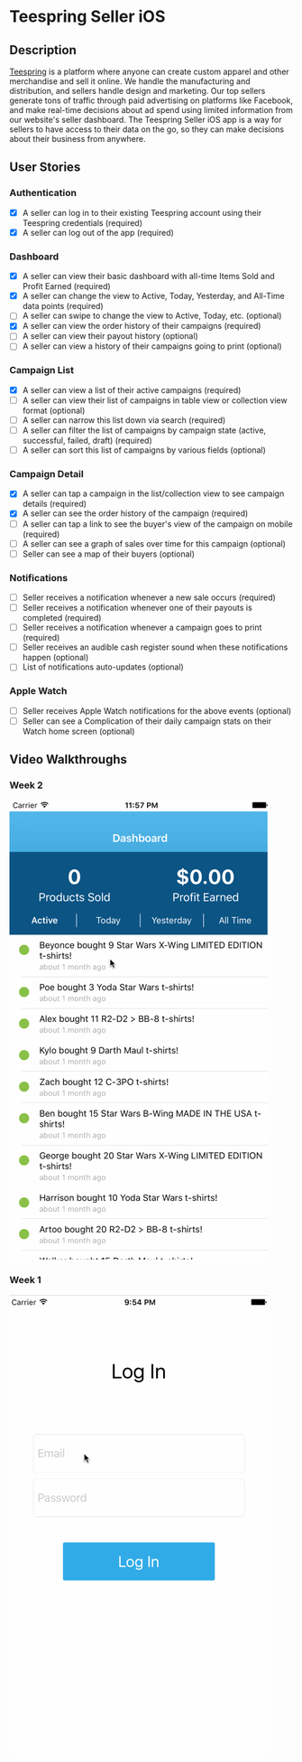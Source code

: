 # Teespring Seller iOS

## Description
[Teespring](https://www.teespring.com) is a platform where anyone can create custom apparel and other merchandise and sell it online. We handle the manufacturing and distribution, and sellers handle design and marketing. Our top sellers generate tons of traffic through paid advertising on platforms like Facebook, and make real-time decisions about ad spend using limited information from our website's seller dashboard. The Teespring Seller iOS app is a way for sellers to have access to their data on the go, so they can make decisions about their business from anywhere.

## User Stories
### Authentication
- [x] A seller can log in to their existing Teespring account using their Teespring credentials (required)
- [x] A seller can log out of the app (required)

### Dashboard
- [x] A seller can view their basic dashboard with all-time Items Sold and Profit Earned (required)
- [x] A seller can change the view to Active, Today, Yesterday, and All-Time data points (required)
- [ ] A seller can swipe to change the view to Active, Today, etc. (optional)
- [x] A seller can view the order history of their campaigns (required)
- [ ] A seller can view their payout history (optional)
- [ ] A seller can view a history of their campaigns going to print (optional)

### Campaign List
- [x] A seller can view a list of their active campaigns (required)
- [ ] A seller can view their list of campaigns in table view or collection view format (optional)
- [ ] A seller can narrow this list down via search (required)
- [ ] A seller can filter the list of campaigns by campaign state (active, successful, failed, draft) (required)
- [ ] A seller can sort this list of campaigns by various fields (optional)

### Campaign Detail
- [x] A seller can tap a campaign in the list/collection view to see campaign details (required)
- [x] A seller can see the order history of the campaign (required)
- [ ] A seller can tap a link to see the buyer's view of the campaign on mobile (required)
- [ ] A seller can see a graph of sales over time for this campaign (optional)
- [ ] Seller can see a map of their buyers (optional)

### Notifications
- [ ] Seller receives a notification whenever a new sale occurs (required)
- [ ] Seller receives a notification whenever one of their payouts is completed (required)
- [ ] Seller receives a notification whenever a campaign goes to print (required)
- [ ] Seller receives an audible cash register sound when these notifications happen (optional)
- [ ] List of notifications auto-updates (optional)

### Apple Watch
- [ ] Seller receives Apple Watch notifications for the above events (optional)
- [ ] Seller can see a Complication of their daily campaign stats on their Watch home screen (optional)

## Video Walkthroughs
### Week 2
  <img src='screencaps/week2.gif' title='Video Walkthrough' width='' alt='Video Walkthrough' />

### Week 1
  <img src='screencaps/week1.gif' title='Video Walkthrough' width='' alt='Video Walkthrough' />
